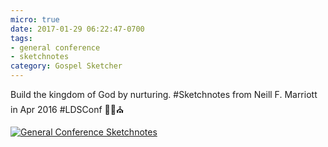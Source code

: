 ```yaml
---
micro: true
date: 2017-01-29 06:22:47-0700
tags:
- general conference
- sketchnotes
category: Gospel Sketcher
---
```


Build the kingdom of God by nurturing. #Sketchnotes from Neill F. Marriott in Apr 2016 #LDSConf ✍🏼⛪️

[![General Conference Sketchnotes](https://media.bennorris.org/images/gospelsketcher/uploads/2018/55fb77486f.jpg)](https://media.bennorris.org/images/gospelsketcher/uploads/2018/55fb77486f.jpg)
